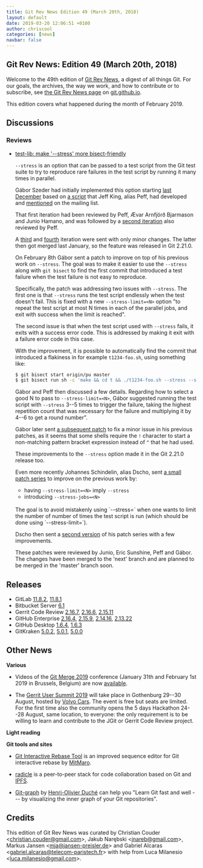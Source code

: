 ```yaml
---
title: Git Rev News Edition 49 (March 20th, 2018)
layout: default
date: 2019-03-20 12:06:51 +0100
author: chriscool
categories: [news]
navbar: false
---
```


## Git Rev News: Edition 49 (March 20th, 2018)

Welcome to the 49th edition of [Git Rev News](https://git.github.io/rev_news/rev_news/),
a digest of all things Git. For our goals, the archives, the way we work, and how to contribute or to
subscribe, see [the Git Rev News page](https://git.github.io/rev_news/rev_news/) on [git.github.io](http://git.github.io).

This edition covers what happened during the month of February 2019.

## Discussions

<!---
### General
-->

### Reviews

* [test-lib: make '\-\-stress' more bisect-friendly](https://public-inbox.org/git/20190208115045.13256-1-szeder.dev@gmail.com/)

  `--stress` is an option that can be passed to a test script from the
  Git test suite to try to reproduce rare failures in the test script
  by running it many times in parallel.

  Gábor Szeder had initially implemented this option starting
  [last December](https://public-inbox.org/git/20181204163457.15717-1-szeder.dev@gmail.com/)
  based on [a script](https://github.com/peff/git/blob/meta/stress)
  that Jeff King, alias Peff, had developed and
  [mentioned](https://public-inbox.org/git/20181122161722.GC28192@sigill.intra.peff.net/)
  on the mailing list.

  That first iteration had been reviewed by Peff, Ævar Arnfjörð
  Bjarmason and Junio Hamano, and was followed by a
  [second iteration](https://public-inbox.org/git/20181209225628.22216-1-szeder.dev@gmail.com/)
  also reviewed by Peff.

  A [third](https://public-inbox.org/git/20181230191629.3232-1-szeder.dev@gmail.com/) and
  [fourth](https://public-inbox.org/git/20190105010859.11031-1-szeder.dev@gmail.com/)
  iteration were sent with only minor changes. The latter then got merged last January,
  so the feature was released in Git 2.21.0.

  On February 8th Gábor sent a patch to improve on top of his previous
  work on `--stress`. The goal was to make it easier to use the
  `--stress` along with `git bisect` to find the first commit that
  introduced a test failure when the test failure is not easy to
  reproduce.

  Specifically, the patch was addressing two issues with
  `--stress`. The first one is that `--stress` runs the test script
  endlessly when the test doesn't fail. This is fixed with a new
  `--stress-limit=<N>` option "to repeat the test script at most N
  times in each of the parallel jobs, and exit with success when the
  limit is reached".

  The second issue is that when the test script used with `--stress`
  fails, it exits with a success error code. This is addressed by
  making it exit with a failure error code in this case.

  With the improvement, it is possible to automatically find the
  commit that introduced a flakiness in for example `t1234-foo.sh`,
  using something like:

  ```sh
  $ git bisect start origin/pu master
  $ git bisect run sh -c 'make && cd t && ./t1234-foo.sh --stress --stress-limit=300'
  ```

  Gábor and Peff then discussed a few details. Regarding how to select a
  good N to pass to `--stress-limit=<N>`, Gábor suggested running the
  test script with `--stress` 3--5 times to trigger the failure, taking
  the highest repetition count that was necessary for the failure and
  multiplying it by 4--6 to get a round number".

  Gábor later sent [a subsequent patch](https://public-inbox.org/git/20190211195803.1682-1-szeder.dev@gmail.com/)
  to fix a minor issue in his previous patches, as it seems that some
  shells require the `!` character to start a non-matching pattern
  bracket expression instead of `^` that he had used.

  These improvements to the `--stress` option made it in the Git
  2.21.0 release too.

  Even more recently Johannes Schindelin, alias Dscho, sent
  [a small patch series](https://public-inbox.org/git/pull.155.git.gitgitgadget@gmail.com/)
  to improve on the previous work by:

    - having `--stress-limit=<N>` imply `--stress`
    - introducing `--stress-jobs=<N>`

  <br/>
  The goal is to avoid mistakenly using `--stress=<N>` when one wants
  to limit the number of number of times the test script is run (which
  should be done using `--stress-limit=<N>`).

  Dscho then sent a [second version](https://public-inbox.org/git/pull.155.v2.git.gitgitgadget@gmail.com/)
  of his patch series with a few improvements.

  These patches were reviewed by Junio, Eric Sunshine, Peff and
  Gábor. The changes have been merged to the 'next' branch and are
  planned to be merged in the 'master' branch soon.


<!---
### Support
-->

<!---
## Developer Spotlight:
-->

## Releases

+ GitLab [11.8.2](https://about.gitlab.com/2019/03/14/gitlab-11-8-2-released/),
[11.8.1](https://about.gitlab.com/2019/03/04/security-release-gitlab-11-dot-8-dot-1-released/)
+ Bitbucket Server [6.1](https://confluence.atlassian.com/bitbucketserver/bitbucket-server-release-notes-872139866.html)
+ Gerrit Code Review [2.16.7](https://www.gerritcodereview.com/2.16.html#2167),
[2.16.6](https://www.gerritcodereview.com/2.16.html#2166),
[2.15.11](https://www.gerritcodereview.com/2.15.html#21511)
+ GitHub Enterprise [2.16.4](https://enterprise.github.com/releases/2.16.4/notes),
[2.15.9](https://enterprise.github.com/releases/2.15.9/notes),
[2.14.16](https://enterprise.github.com/releases/2.14.16/notes),
[2.13.22](https://enterprise.github.com/releases/2.13.22/notes)
+ GitHub Desktop [1.6.4](https://desktop.github.com/release-notes/),
[1.6.3](https://desktop.github.com/release-notes/)
+ GitKraken [5.0.2](https://support.gitkraken.com/release-notes/current),
[5.0.1](https://support.gitkraken.com/release-notes/current),
[5.0.0](https://support.gitkraken.com/release-notes/current)

## Other News

__Various__

* Videos of the [Git Merge 2019](https://git-merge.com/) conference
  (January 31th and February 1st 2019 in Brussels, Belgium) are now
  [available](https://www.youtube.com/playlist?list=PL0lo9MOBetEFqBue4vNcTEnkBjgIQU1Q3).

* The [Gerrit User Summit 2019](https://gus2019.eventbrite.com) will take place
  in Gothenburg 29--30 August, hosted by [Volvo Cars](http://volvocars.com).
  The event is free but seats are limited. For the first time also the community
  opens the 5 days Hackathon 24--28 August, same location, to everyone: the only
  requirement is to be willing to learn and contribute to the JGit or Gerrit
  Code Review project.

__Light reading__


__Git tools and sites__

* [Git Interactive Rebase Tool](https://gitrebasetool.mitmaro.ca/) is
  an improved sequence editor for Git interactive rebase by
  [MitMaro](https://github.com/MitMaro).

* [radicle](http://radicle.xyz/) is a peer-to-peer stack for code
  collaboration based on Git and [IPFS](https://ipfs.io/).

* [Git-graph](https://github.com/hoduche/git-graph) by
  [Henri-Olivier Duché](https://github.com/hoduche)
  can help you "Learn Git fast and well --- by visualizing the inner graph of your Git
  repositories".

## Credits

This edition of Git Rev News was curated by
Christian Couder &lt;<christian.couder@gmail.com>&gt;,
Jakub Narębski &lt;<jnareb@gmail.com>&gt;,
Markus Jansen &lt;<mja@jansen-preisler.de>&gt; and
Gabriel Alcaras &lt;<gabriel.alcaras@telecom-paristech.fr>&gt;
with help from Luca Milanesio &lt;<luca.milanesio@gmail.com>&gt;.
